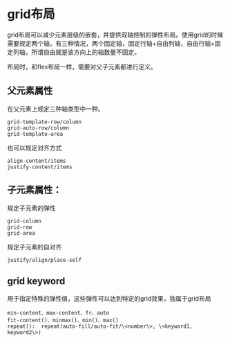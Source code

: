 # grid布局
grid布局可以减少元素层级的嵌套，并提供双轴控制的弹性布局。使用grid的时候需要规定两个轴，有三种情况，两个固定轴，固定行轴+自由列轴，自由行轴+固定列轴，所谓自由就是该方向上的轴数量不固定。

布局时，和flex布局一样，需要对父子元素都进行定义。
## 父元素属性
在父元素上规定三种轴类型中一种。
```
grid-template-row/column
grid-auto-row/column
grid-template-area
```

也可以规定对齐方式
```
align-content/items
justify-content/items
```

## 子元素属性：
规定子元素的弹性
```
grid-column
grid-row
grid-area
```

规定子元素的自对齐
```
justify/align/place-self
```

## grid keyword
用于指定特殊的弹性值，这些弹性可以达到特定的grid效果，独属于grid布局
```
min-content、max-content、fr、auto
fit-content()、minmax()、min()、max()
repeat():  repeat(auto-fill/auto-fit/\<number\>, \<keyword1, keyword2\>)
```
